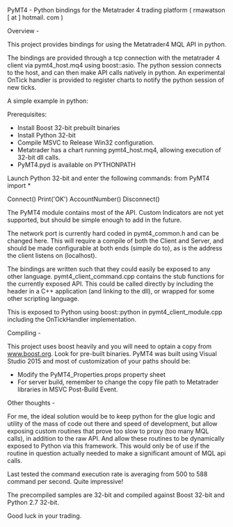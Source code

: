 PyMT4 - Python bindings for the Metatrader 4 trading platform  ( rmawatson [ at ] hotmail. com )

Overview -

This project provides bindings for using the Metatrader4 MQL API in python.

The bindings are provided through a tcp connection with the metatrader 4 client
via pymt4_host.mq4 using boost::asio. The python session connects to the host,
and can then make API calls natively in python. An experimental OnTick handler is
provided to register charts to notify the python session of new ticks.

A simple example in python:

Prerequisites:
 - Install Boost 32-bit prebuilt binaries
 - Install Python 32-bit
 - Compile MSVC to Release Win32 configuration.
 - Metatrader has a chart running pymt4_host.mq4, allowing execution of 32-bit dll calls.
 - PyMT4.pyd is available on PYTHONPATH

Launch Python 32-bit and enter the following commands:
from PyMT4 import *

Connect()
Print('OK')
AccountNumber()
Disconnect()


The PyMT4 module contains most of the API. Custom Indicators are not yet supported, but
should be simple enough to add in the future.

The network port is currently hard coded in pymt4_common.h and can be changed here. This will require a
compile of both the Client and Server, and should be made configurable at both ends (simple do to), as
is the address the client listens on (localhost).

The bindings are written such that they could easily be exposed to any other language.
pymt4_client_command.cpp contains the stub functions for the currently exposed API.
This could be called directly by including the header in a C++ application (and linking to the dll),
or wrapped for some other scripting language.

This is exposed to Python using boost::python in pymt4_client_module.cpp including the OnTickHandler
implementation.

Compiling -

This project uses boost heavily and you will need to optain a copy from www.boost.org. Look for pre-built binaries.
PyMT4 was built using Visual Studio 2015 and most of customization of your paths
should be:
- Modify the PyMT4_Properties.props property sheet
- For server build, remember to change the copy file path to Metatrader libraries in MSVC Post-Build Event.

Other thoughts -

For me, the ideal solution would be to keep python for the glue logic and utility of the mass
of code out there and speed of development, but allow exposing custom routines that prove too
slow to proxy (too many MQL calls), in addition to the raw API. And allow these routines to be
dynamically exposed to Python via this framework. This would only be of use if the routine
in question actually needed to make a significant amount of MQL api calls.

Last tested the command execution rate is averaging from 500 to 588 command per second. Quite impressive!

The precompiled samples are 32-bit and compiled against Boost 32-bit and Python 2.7 32-bit.

Good luck in your trading.